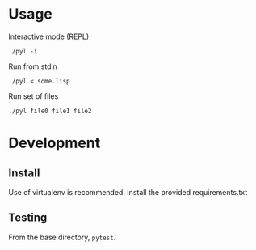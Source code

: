 # Usage

Interactive mode (REPL)

`./pyl -i`

Run from stdin

`./pyl < some.lisp`

Run set of files

`./pyl file0 file1 file2`

# Development

## Install

Use of virtualenv is recommended. Install the provided requirements.txt

## Testing

From the base directory, `pytest`.
